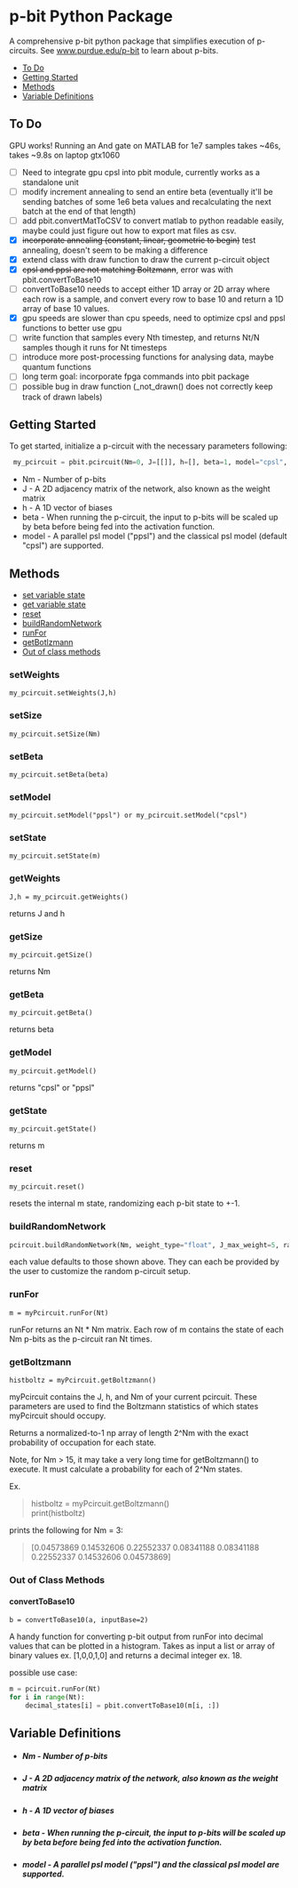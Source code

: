 # p-bit Python Package
A comprehensive p-bit python package that simplifies execution of p-circuits. See www.purdue.edu/p-bit to learn about p-bits. 

* [To Do](#To-Do)
* [Getting Started](#Getting-Started)
* [Methods](#Methods)
* [Variable Definitions](#Variable-Definitions)

## To Do
GPU works! Running an And gate on MATLAB for 1e7 samples takes ~46s, takes ~9.8s on laptop gtx1060
- [ ] Need to integrate gpu cpsl into pbit module, currently works as a standalone unit
- [ ] modify increment annealing to send an entire beta (eventually it'll be sending batches of some 1e6 beta values and recalculating
the next batch at the end of that length)
- [ ] add pbit.convertMatToCSV to convert matlab to python readable easily, maybe could 
just figure out how to export mat files as csv. 
- [x] ~~incorporate annealing (constant, linear, geometric to begin)~~ test annealing, doesn't seem to be making a difference
- [x] extend class with draw function to draw the current p-circuit object
- [x] ~~cpsl and ppsl are not matching Boltzmann~~, error was with pbit.convertToBase10
- [ ] convertToBase10 needs to accept either 1D array or 2D array where each row is a sample, and convert every row to base 10 
and return a 1D array of base 10 values. 
- [x] gpu speeds are slower than cpu speeds, need to optimize cpsl and ppsl functions to better use gpu 
- [ ] write function that samples every Nth timestep, and returns Nt/N samples though it runs for Nt timesteps
- [ ] introduce more post-processing functions for analysing data, maybe quantum functions
- [ ] long term goal: incorporate fpga commands into pbit package
- [ ] possible bug in draw function (_not_drawn() does not correctly keep track of drawn labels)

## Getting Started
To get started, initialize a p-circuit with the necessary parameters following:
```python
 my_pcircuit = pbit.pcircuit(Nm=0, J=[[]], h=[], beta=1, model="cpsl", delta_t=0.01):
``` 
* Nm - Number of p-bits
* J - A 2D adjacency matrix of the network, also known as the weight matrix
* h - A 1D vector of biases
* beta - When running the p-circuit, the input to p-bits will be scaled up by beta before being fed into the activation function. 
* model - A parallel psl model ("ppsl") and the classical psl model (default "cpsl") are supported. 
  
## Methods
* [set variable state](#setWeights)
* [get variable state](#getWeights)
* [reset](#reset)
* [buildRandomNetwork](#buildRandomNetwork)
* [runFor](#runFor)
* [getBotlzmann](#getBoltzmann)
* [Out of class methods](#Out-of-Class-Methods)


### setWeights
    my_pcircuit.setWeights(J,h)
### setSize
    my_pcircuit.setSize(Nm)
### setBeta
    my_pcircuit.setBeta(beta)
### setModel
    my_pcircuit.setModel("ppsl") or my_pcircuit.setModel("cpsl")
### setState
    my_pcircuit.setState(m)
### getWeights
    J,h = my_pcircuit.getWeights()
returns J and h
### getSize
    my_pcircuit.getSize()
returns Nm
### getBeta
    my_pcircuit.getBeta()
returns beta
### getModel
    my_pcircuit.getModel()
returns "cpsl" or "ppsl"
### getState
    my_pcircuit.getState()
returns m
### reset
    my_pcircuit.reset()
resets the internal m state, randomizing each p-bit state to +-1.

### buildRandomNetwork
```python
pcircuit.buildRandomNetwork(Nm, weight_type="float", J_max_weight=5, random_h=False, h_max_weight=5)
```
each value defaults to those shown above. They can each be provided by the user to customize the random p-circuit setup. 

### runFor
    m = myPcircuit.runFor(Nt)

runFor returns an Nt * Nm matrix. Each row of m contains the state of each Nm p-bits as the p-circuit ran Nt times.

### getBoltzmann
    
    histboltz = myPcircuit.getBoltzmann()

myPcircuit contains the J, h, and Nm of your current pcircuit. These parameters are used to find the Boltzmann statistics of which states myPcircuit should occupy. 

Returns a normalized-to-1 np array of length 2^Nm with the exact probability of occupation for each state. 

Note, for Nm > 15, it may take a very long time for getBoltzmann() to execute. It must calculate a probability for each of 2^Nm states. 

Ex.   
>  histboltz = myPcircuit.getBoltzmann()  
>  print(histboltz)

prints the following for Nm = 3:  

> [0.04573869 0.14532606 0.22552337 0.08341188 0.08341188 0.22552337 0.14532606 0.04573869]

### Out of Class Methods
#### convertToBase10
    b = convertToBase10(a, inputBase=2)
A handy function for converting p-bit output from runFor into decimal values that can be plotted in a histogram. Takes as input a list or array of binary values ex. [1,0,0,1,0] and returns a decimal integer ex. 18.

possible use case:
```python
m = pcircuit.runFor(Nt)
for i in range(Nt):
    decimal_states[i] = pbit.convertToBase10(m[i, :])
```

## Variable Definitions

* ##### Nm - Number of p-bits
* ##### J - A 2D adjacency matrix of the network, also known as the weight matrix
* ##### h - A 1D vector of biases
* ##### beta - When running the p-circuit, the input to p-bits will be scaled up by beta before being fed into the activation function. 
* ##### model - A parallel psl model ("ppsl") and the classical psl model are supported. 

